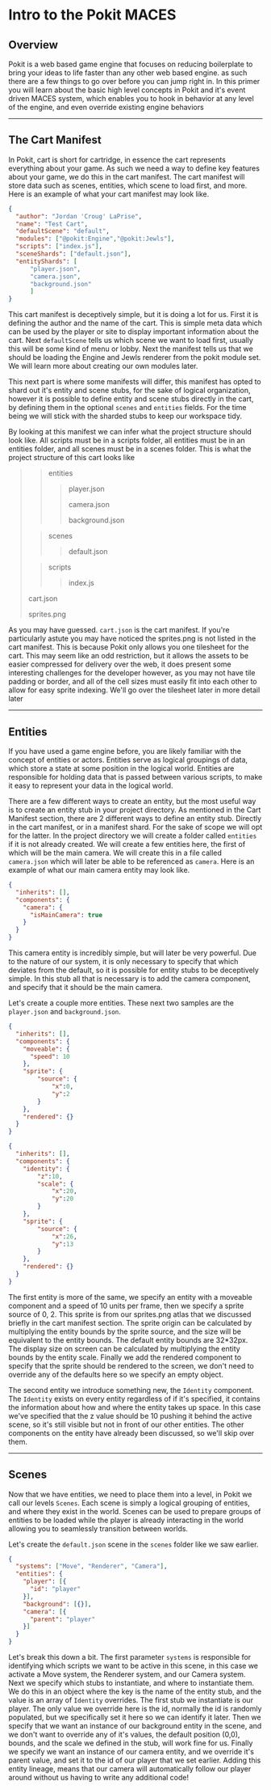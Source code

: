 # Intro to the Pokit MACES

## Overview

Pokit is a web based game engine that focuses on reducing boilerplate to bring your ideas to life faster than any other web based engine. as such there are a few things to go over before you can jump right in. In this primer you will learn about the basic high level concepts in Pokit and it's event driven MACES system, which enables you to hook in behavior at any level of the engine, and even override existing engine behaviors

----
## The Cart Manifest

In Pokit, cart is short for cartridge, in essence the cart represents everything about your game. As such we need a way to define key features about your game, we do this in the cart manifest. The cart manifest will store data such as scenes, entities, which scene to load first, and more. Here is an example of what your cart manifest may look like.

```json
{
  "author": "Jordan 'Croug' LaPrise",
  "name": "Test Cart",
  "defaultScene": "default",
  "modules": ["@pokit:Engine","@pokit:Jewls"],
  "scripts": ["index.js"],
  "sceneShards": ["default.json"],
  "entityShards": [
      "player.json",
      "camera.json",
      "background.json"
      ]
}
```

This cart manifest is deceptively simple, but it is doing a lot for us. First it is defining the author and the name of the cart. This is simple meta data which can be used by the player or site to display important information about the cart. Next `defaultScene` tells us which scene we want to load first, usually this will be some kind of menu or lobby. Next the manifest tells us that we should be loading the Engine and Jewls renderer from the pokit module set. We will learn more about creating our own modules later.

This next part is where some manifests will differ, this manifest has opted to shard out it's entity and scene stubs, for the sake of logical organization, however it is possible to define entity and scene stubs directly in the cart, by defining them in the optional `scenes` and `entities` fields. For the time being we will stick with the sharded stubs to keep our workspace tidy.

By looking at this manifest we can infer what the project structure should look like. All scripts must be in a scripts folder, all entities must be in an entities folder, and all scenes must be in a scenes folder. This is what the project structure of this cart looks like

>> entities
>>> player.json
>>>
>>> camera.json
>>>
>>> background.json
>
>> scenes
>>> default.json
>
>> scripts
>>> index.js
>
> cart.json
>
> sprites.png

As you may have guessed. `cart.json` is the cart manifest. If you're particularly astute you may have noticed the sprites.png is not listed in the cart manifest. This is because Pokit only allows you one tilesheet for the cart. This may seem like an odd restriction, but it allows the assets to be easier compressed for delivery over the web, it does present some interesting challenges for the developer however, as you may not have tile padding or border, and all of the cell sizes must easily fit into each other to allow for easy sprite indexing. We'll go over the tilesheet later in more detail later

----
## Entities

If you have used a game engine before, you are likely familiar with the concept of entities or actors. Entities serve as logical groupings of data, which store a state at some position in the logical world. Entities are responsible for holding data that is passed between various scripts, to make it easy to represent your data in the logical world. 

There are a few different ways to create an entity, but the most useful way is to create an entity stub in your project directory. As mentioned in the Cart Manifest section, there are 2 different ways to define an entity stub. Directly in the cart manifest, or in a manifest shard. For the sake of scope we will opt for the latter. In the project directory we will create a folder called `entities` if it is not already created. We will create a few entities here, the first of which will be the main camera. We will create this in a file called `camera.json` which will later be able to be referenced as `camera`. Here is an example of what our main camera entity may look like.
```json
{
  "inherits": [],
  "components": {
    "camera": {
      "isMainCamera": true
    }
  }
}
```
This camera entity is incredibly simple, but will later be very powerful. Due to the nature of our system, it is only necessary to specify that which deviates from the default, so it is possible for entity stubs to be deceptively simple. In this stub all that is necessary is to add the camera component, and specify that it should be the main camera.

Let's create a couple more entities. These next two samples are the `player.json` and `background.json`.
```json
{
  "inherits": [],
  "components": {
    "moveable": {
      "speed": 10
    },
    "sprite": {
        "source": {
            "x":0,
            "y":2
        }
    },
    "rendered": {}
  }
}
```
```json
{
  "inherits": [],
  "components": {
    "identity": {
        "z":10,
        "scale": {
            "x":20,
            "y":20
        }
    },
    "sprite": {
        "source": {
            "x":26,
            "y":13
        }
    },
    "rendered": {}
  }
}
```

The first entity is more of the same, we specify an entity with a moveable component and a speed of 10 units per frame, then we specify a sprite source of 0, 2. This sprite is from our sprites.png atlas that we discussed briefly in the cart manifest section. The sprite origin can be calculated by multiplying the entity bounds by the sprite source, and the size will be equivalent to the entity bounds. The default entity bounds are 32*32px. The display size on screen can be calculated by multiplying the entity bounds by the entity scale. Finally we add the rendered component to specify that the sprite should be rendered to the screen, we don't need to override any of the defaults here so we specify an empty object.

The second entity we introduce something new, the `Identity` component. The `Identity` exists on every entity regardless of if it's specified, it contains the information about how and where the entity takes up space. In this case we've specified that the z value should be 10 pushing it behind the active scene, so it's still visible but not in front of our other entities. The other components on the entity have already been discussed, so we'll skip over them.

---
## Scenes

Now that we have entities, we need to place them into a level, in Pokit we call our levels `Scenes`. Each scene is simply a logical grouping of entities, and where they exist in the world. Scenes can be used to prepare groups of entities to be loaded while the player is already interacting in the world allowing you to seamlessly transition between worlds.

Let's create the `default.json` scene in the `scenes` folder like we saw earlier.

```json
{
  "systems": ["Move", "Renderer", "Camera"],
  "entities": {
    "player": [{
      "id": "player"
    }],
    "background": [{}],
    "camera": [{
      "parent": "player"
    }]
  }
}
```

Let's break this down a bit. The first parameter `systems` is responsible for identifying which scripts we want to be active in this scene, in this case we activate a Move system, the Renderer system, and our Camera system. Next we specify which stubs to instantiate, and where to instantiate them. We do this in an object where the key is the name of the entity stub, and the value is an array of `Identity` overrides. The first stub we instantiate is our player. The only value we override here is the id, normally the id is randomly populated, but we specifically set it here so we can identify it later. Then we specify that we want an instance of our background entity in the scene, and we don't want to override any of it's values, the default position (0,0), bounds, and the scale we defined in the stub, will work fine for us. Finally we specify we want an instance of our camera entity, and we override it's parent value, and set it to the id of our player that we set earlier. Adding this entity lineage, means that our camera will automatically follow our player around without us having to write any additional code!